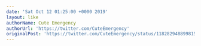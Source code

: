 ```yaml
---
date: 'Sat Oct 12 01:25:00 +0000 2019'
layout: like
authorName: Cute Emergency
authorUrl: 'https://twitter.com/CuteEmergency'
originalPost: 'https://twitter.com/CuteEmergency/status/1182829488998158336'
---
```

